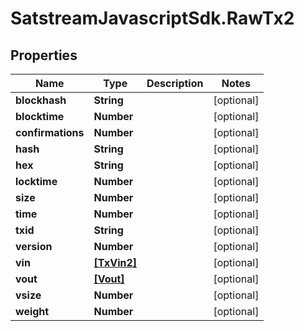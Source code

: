 # SatstreamJavascriptSdk.RawTx2

## Properties
Name | Type | Description | Notes
------------ | ------------- | ------------- | -------------
**blockhash** | **String** |  | [optional] 
**blocktime** | **Number** |  | [optional] 
**confirmations** | **Number** |  | [optional] 
**hash** | **String** |  | [optional] 
**hex** | **String** |  | [optional] 
**locktime** | **Number** |  | [optional] 
**size** | **Number** |  | [optional] 
**time** | **Number** |  | [optional] 
**txid** | **String** |  | [optional] 
**version** | **Number** |  | [optional] 
**vin** | [**[TxVin2]**](TxVin2.md) |  | [optional] 
**vout** | [**[Vout]**](Vout.md) |  | [optional] 
**vsize** | **Number** |  | [optional] 
**weight** | **Number** |  | [optional] 

